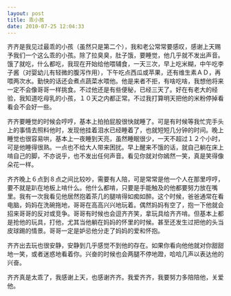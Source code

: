 ```yaml
---
layout: post
title: 乖小孩
date: 2010-07-25 12:04:33
---
```




齐齐是我见过最乖的小孩（虽然只是第二个），我和老公常常要感叹，感谢上天赐予我们一个这么乖的小孩。除了拉臭臭，肚子饿，要睡觉，他几乎就不发出声音。饿了就吃，什么都吃，我现在开始给他喂辅食，一天三次，早上吃米糊，中午吃李子酱（对婴幼儿有轻微的腹泻作用），下午吃点西瓜或苹果，还有维生素ＡＤ，再喂两次水。勤快的话还会煮点蔬菜水喂他。他是来者不拒，有啥吃啥，我想他将来一定不会像哥哥一样挑食。不过他还是有些便秘，已经三天了。好在有老大的经验，我知道吃母乳的小孩，１０天之内都正常。不过我打算明天把他的米粉停掉看看会不会好一些。


齐齐要睡觉的时候会哼哼，基本上拍拍屁股很快就睡了。可是有时候等我忙完手头上的事情去照料他时，发现他挂着泪水已经睡着了，也就短短几分钟的时间。晚上睡觉也很容易哄，基本上一夜睡到天亮，虽然睡眠很少，一天不超过１２个小时，可是他睡得很熟。一点也不给大人带来困扰。早上醒来不饿的话，就自己躺在床上啃自己的脚，不亦说乎，也不发出任何声音。看见你就对你嫣然一笑，真是笑得像朵花一样。


齐齐晚上６点到８点之间比较吵，需要有人陪，可是常常是他一个人在那里哼哼，要不就是趴在地板上啃什么。他什么都啃，只要是手能触及的他都要努力放在嘴里。我有一次我看见他居然抱着茶几的腿啃得如痴如醉。这个时候，爸爸通常在看电脑，妈妈在洗碗拖地，哥哥在高高兴兴地玩着。偶然妈妈有空了，抱一下他就会招来哥哥的反对或竞争。哥哥有时候也会逗齐齐笑，拿玩具给齐齐啃。但基本上都是抢他的玩具，打他，尤其当他躺在妈妈的怀里的时候。甚至还发生过把他的头当皮球踢的情景。哥哥一定是妒忌他分走了妈妈的爱和怀抱。


齐齐出去玩也很安静，安静到几乎感觉不到他的存在。如果你看向他他就对你甜甜地一笑，或者迷惑地看着你。兴奋的时候也会两腿不停地蹬，哈哈几声以表达他的兴奋。


齐齐真是太乖了，我感谢上天，也感谢齐齐。我爱齐齐，我要努力多陪陪他，关爱他。


